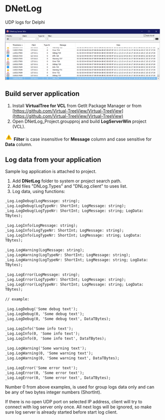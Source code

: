# DNetLog
UDP logs for Delphi

![Server screenshot](/Img/server_screenshot.png?raw=true "Server screenshot")

## Build server application
1. Install **VirtualTree for VCL** from GetIt Package Manager or from [https://github.com/Virtual-TreeView/Virtual-TreeView](https://github.com/Virtual-TreeView/Virtual-TreeView)
2. Open DNetLog_Project.groupproj and build **LogServerWin** project (VCL).

![Warning!](/Img/warning_24px.png?raw=true "Warning!") **Filter** is case insensitive for **Message** column and case sensitive for **Data** column.

## Log data from your application
Sample log application is attached to project.

1. Add **DNetLog** folder to system or project search path. 
2. Add files "DNLog.Types" and "DNLog.client" to uses list.
3. Log data, using functions:

```
_Log.LogDebug(LogMessage: string);
_Log.LogDebug(LogTypeNr: ShortInt; LogMessage: string);
_Log.LogDebug(LogTypeNr: ShortInt; LogMessage: string; LogData: TBytes);

_Log.LogInfo(LogMessage: string);
_Log.LogInfo(LogTypeNr: ShortInt; LogMessage: string);
_Log.LogInfo(LogTypeNr: ShortInt; LogMessage: string; LogData: TBytes);

_Log.LogWarning(LogMessage: string);
_Log.LogWarning(LogTypeNr: ShortInt; LogMessage: string);
_Log.LogWarning(LogTypeNr: ShortInt; LogMessage: string; LogData: TBytes);

_Log.LogError(LogMessage: string);
_Log.LogError(LogTypeNr: ShortInt; LogMessage: string);
_Log.LogError(LogTypeNr: ShortInt; LogMessage: string; LogData: TBytes);

// example:

_Log.LogDebug('Some debug text');
_Log.LogDebug(0, 'Some debug text');
_Log.LogDebug(0, 'Some debug text', DataTBytes);

_Log.LogInfo('Some info text');
_Log.LogInfo(0, 'Some info text');
_Log.LogInfo(0, 'Some info text', DataTBytes);

_Log.LogWarning('Some warning text');
_Log.LogWarning(0, 'Some warning text');
_Log.LogWarning(0, 'Some warning text', DataTBytes);

_Log.LogError('Some error text');
_Log.LogError(0, 'Some error text');
_Log.LogError(0, 'Some error text', DataTBytes);
```

Number 0 from above examples, is used for group logs data only and can be any of two bytes integer numbers (ShortInt).

If there is no open UDP port on selected IP address, client will try to connect with log server only once. All next logs will be ignored, so make sure log server is already started before start log client.
